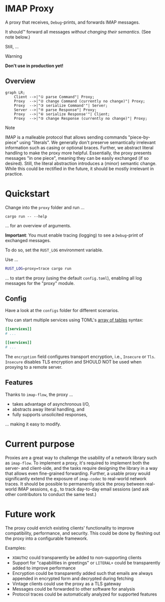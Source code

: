 # IMAP Proxy

A proxy that receives, `Debug`-prints, and forwards IMAP messages.

It should™ forward all messages *without changing their semantics*. (See note below.)

Still, ...

> [!WARNING]
> **Don't use in production yet!**

## Overview

```mermaid  
graph LR;
	Client -->|"① parse Command"| Proxy;
	Proxy  -->|"② change Command (currently no change)"| Proxy;
	Proxy  -->|"③ serialize Command'"| Server;
	Server -->|"④ parse Response"| Proxy;
	Proxy  -->|"⑥ serialize Response'"| Client;
	Proxy  -->|"⑤ change Response (currently no change)"| Proxy;
```

> [!NOTE]
> IMAP is a malleable protocol that allows sending commands "piece-by-piece" using "literals".
> We generally don't preserve semantically irrelevant information such as casing or optional braces.
> Further, we abstract literal handling to make the proxy more helpful.
> Essentially, the proxy presents messages "in one piece", meaning they can be easily exchanged (if so desired).
> Still, the literal abstraction introduces a (minor) semantic change.
> While this could be rectified in the future, it should be mostly irrelevant in practice.

# Quickstart

Change into the `proxy` folder and run ...

```shell
cargo run -- --help
```

... for an overview of arguments.

**Important**: You must enable tracing (logging) to see a `Debug`-print of exchanged messages.

To do so, set the `RUST_LOG` environment variable.

Use ...

```sh
RUST_LOG=proxy=trace cargo run
```

... to start the proxy (using the default `config.toml`), enabling all log messages for the "proxy" module.

## Config

Have a look at the `configs` folder for different scenarios.

You can start multiple services using TOML's [array of tables](https://toml.io/en/v1.0.0#array-of-tables) syntax:

```toml
[[services]]
# ...

[[services]]
# ...
```

The `encryption` field configures transport encryption, i.e., `Insecure` or `Tls`.
`Insecure` disables TLS encryption and SHOULD NOT be used when proxying to a remote server.

## Features

Thanks to `imap-flow`, the proxy ...

* takes advantage of asynchronous I/O,
* abstracts away literal handling, and
* fully supports unsolicited responses,

... making it easy to modify.

# Current purpose

Proxies are a great way to challenge the usability of a network library such as `imap-flow`.
To implement a proxy, it's required to implement both the server- and client-side, and the tasks require designing the library in a way that allows even fine-grained forwarding.
Further, a usable proxy would significantly extend the exposure of `imap-codec` to real-world network traces.
It should be possible to permanently stick the proxy between real-world IMAP sessions, e.g., to track day-to-day email sessions (and ask other contributors to conduct the same test.)

# Future work

The proxy could enrich existing clients' functionality to improve compatibility, performance, and security.
This could be done by fleshing out the proxy into a configurable framework.

Examples:

* `XOAUTH2` could transparently be added to non-supporting clients
* Support for "capabilities in greetings" or `LITERAL+` could be transparently added to improve performance
* Encryption could be transparently added such that emails are always appended in encrypted form and decrypted during fetching
* Vintage clients could use the proxy as a TLS gateway
* Messages could be forwarded to other software for analysis
* Protocol traces could be automatically analyzed for supported features
